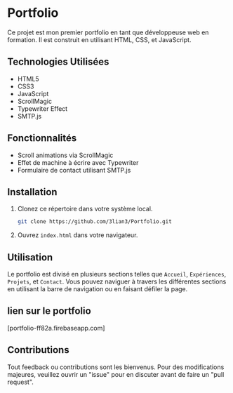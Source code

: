 # Portfolio

Ce projet est mon premier portfolio en tant que développeuse web en formation. Il est construit en utilisant HTML, CSS, et JavaScript.

## Technologies Utilisées

- HTML5
- CSS3
- JavaScript
- ScrollMagic
- Typewriter Effect
- SMTP.js

## Fonctionnalités

- Scroll animations via ScrollMagic
- Effet de machine à écrire avec Typewriter
- Formulaire de contact utilisant SMTP.js

## Installation

1. Clonez ce répertoire dans votre système local.
    ```bash
    git clone https://github.com/3lian3/Portfolio.git
    ```
2. Ouvrez `index.html` dans votre navigateur.

## Utilisation

Le portfolio est divisé en plusieurs sections telles que `Accueil`, `Expériences`, `Projets`, et `Contact`. Vous pouvez naviguer à travers les différentes sections en utilisant la barre de navigation ou en faisant défiler la page.

## lien sur le portfolio

[portfolio-ff82a.firebaseapp.com]

## Contributions

Tout feedback ou contributions sont les bienvenus. Pour des modifications majeures, veuillez ouvrir un "issue" pour en discuter avant de faire un "pull request".

